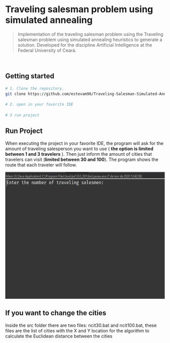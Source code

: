 # Traveling salesman problem using simulated annealing
> Implementation of the traveling salesman problem using the Traveling salesman problem using simulated annealing heuristics to generate a solution. Developed for the discipline Artificial Intelligence at the Federal University of Ceará.

<br/>

## Getting started

```bash
# 1. Clone the repository.
git clone https://github.com/estevam96/Traveling-Salesman-Simulated-Annealing.git

# 2. open in your favorite IDE

# 3 run project
```
## Run Project
When executing the project in your favorite IDE, the program will ask for the amount of traveling salesperson you want to use ( **the option is limited between 1 and 3 travelers** ). Then just inform the amount of cities that travelers can visit (**limited between 30 and 100**). The program shows the route that each traveler will follow.

<img alt="screen-bash" src="img/screen.gif" height="400">


## If you want to change the cities
Inside the src folder there are two files: ncit30.bat and ncit100.bat, these files are the list of cities with the X and Y location for the algorithm to calculate the Euclidean distance between the cities